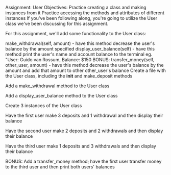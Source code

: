 Assignment: User
Objectives:
Practice creating a class and making instances from it
Practice accessing the methods and attributes of different instances
If you've been following along, you're going to utilize the User class we've been discussing for this assignment.

For this assignment, we'll add some functionality to the User class:

make_withdrawal(self, amount) - have this method decrease the user's balance by the amount specified
display_user_balance(self) - have this method print the user's name and account balance to the terminal
eg. "User: Guido van Rossum, Balance: $150
BONUS: transfer_money(self, other_user, amount) - have this method decrease the user's balance by the amount and add that amount to other other_user's balance
Create a file with the User class, including the __init__ and make_deposit methods

Add a make_withdrawal method to the User class

Add a display_user_balance method to the User class

Create 3 instances of the User class

Have the first user make 3 deposits and 1 withdrawal and then display their balance

Have the second user make 2 deposits and 2 withdrawals and then display their balance

Have the third user make 1 deposits and 3 withdrawals and then display their balance

BONUS: Add a transfer_money method; have the first user transfer money to the third user and then print both users' balances

